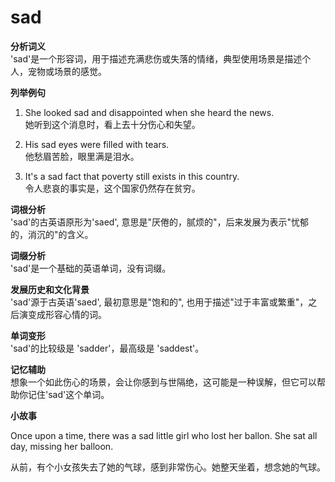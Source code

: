 # sad

**分析词义**  
'sad'是一个形容词，用于描述充满悲伤或失落的情绪，典型使用场景是描述个人，宠物或场景的感觉。

  

**列举例句**

  

1.  She looked sad and disappointed when she heard the news.  
    她听到这个消息时，看上去十分伤心和失望。
    
      
    
2.  His sad eyes were filled with tears.  
    他愁眉苦脸，眼里满是泪水。
    
      
    
3.  It's a sad fact that poverty still exists in this country.  
    令人悲哀的事实是，这个国家仍然存在贫穷。
    
      
    

  

**词根分析**  
'sad'的古英语原形为'saed', 意思是"厌倦的，腻烦的"，后来发展为表示"忧郁的，消沉的"的含义。

  

**词缀分析**  
'sad'是一个基础的英语单词，没有词缀。

  

**发展历史和文化背景**  
'sad'源于古英语'saed', 最初意思是"饱和的", 也用于描述"过于丰富或繁重"，之后演变成形容心情的词。

  

**单词变形**  
'sad'的比较级是 'sadder'，最高级是 'saddest'。

  

**记忆辅助**  
想象一个如此伤心的场景，会让你感到与世隔绝，这可能是一种误解，但它可以帮助你记住'sad'这个单词。

  

**小故事**

  

Once upon a time, there was a sad little girl who lost her ballon. She sat all day, missing her balloon.

  

从前，有个小女孩失去了她的气球，感到非常伤心。她整天坐着，想念她的气球。
